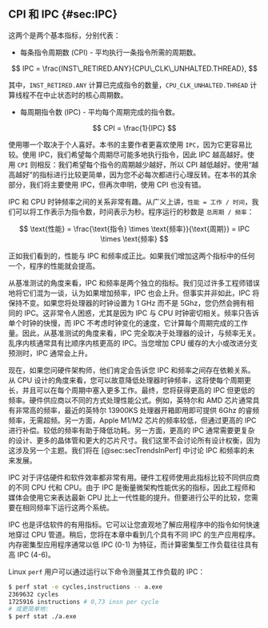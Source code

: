 ## CPI 和 IPC {#sec:IPC}

这两个是两个基本指标，分别代表：

* 每条指令周期数 (CPI) - 平均执行一条指令所需的周期数。

$$
IPC = \frac{INST\_RETIRED.ANY}{CPU\_CLK\_UNHALTED.THREAD},
$$

其中，`INST_RETIRED.ANY` 计算已完成指令的数量，`CPU_CLK_UNHALTED.THREAD` 计算线程不在中止状态时的核心周期数。

* 每周期指令数 (IPC) - 平均每个周期完成的指令数。

$$
CPI = \frac{1}{IPC}
$$

使用哪一个取决于个人喜好。本书的主要作者更喜欢使用 `IPC`，因为它更容易比较。使用 IPC，我们希望每个周期尽可能多地执行指令，因此 IPC 越高越好。使用 `CPI` 则相反：我们希望每个指令的周期越少越好，所以 CPI 越低越好。使用“越高越好”的指标进行比较更简单，因为您不必每次都进行心理反转。在本书的其余部分，我们将主要使用 IPC，但再次申明，使用 CPI 也没有错。

IPC 和 CPU 时钟频率之间的关系非常有趣。从广义上讲，`性能 = 工作 / 时间`，我们可以将工作表示为指令数，时间表示为秒。程序运行的秒数是 `总周期 / 频率`：

$$
\text{性能} = \frac{\text{指令} \times \text{频率}}{\text{周期}} = IPC \times \text{频率}
$$

正如我们看到的，性能与 IPC 和频率成正比。如果我们增加这两个指标中的任何一个，程序的性能就会提高。

从基准测试的角度来看，IPC 和频率是两个独立的指标。我们见过许多工程师错误地将它们混为一谈，认为如果增加频率，IPC 也会上升。但事实并非如此，IPC 将保持不变。如果您将处理器的时钟设置为 1 GHz 而不是 5Ghz，您仍然会拥有相同的 IPC。这非常令人困惑，尤其是因为 IPC 与 CPU 时钟密切相关。频率只告诉单个时钟的快慢，而 IPC 不考虑时钟变化的速度，它计算每个周期完成的工作量。因此，从基准测试的角度来看，IPC 完全取决于处理器的设计，与频率无关。乱序内核通常具有比顺序内核更高的 IPC。当您增加 CPU 缓存的大小或改进分支预测时，IPC 通常会上升。

现在，如果您问硬件架构师，他们肯定会告诉您 IPC 和频率之间存在依赖关系。从 CPU 设计的角度来看，您可以故意降低处理器时钟频率，这将使每个周期更长，并且可以在每个周期中塞入更多工作。最终，您将获得更高的 IPC 但更低的频率。硬件供应商以不同的方式处理性能公式。例如，英特尔和 AMD 芯片通常具有非常高的频率，最近的英特尔 13900KS 处理器开箱即用即可提供 6Ghz 的睿频频率，无需超频。另一方面，Apple M1/M2 芯片的频率较低，但通过更高的 IPC 进行补偿。较低的频率有助于降低功耗。另一方面，更高的 IPC 通常需要更复杂的设计、更多的晶体管和更大的芯片尺寸。我们这里不会讨论所有设计权衡，因为这涉及另一个主题。我们将在 [@sec:secTrendsInPerf] 中讨论 IPC 和频率的未来发展。

IPC 对于评估硬件和软件效率都非常有用。硬件工程师使用此指标比较不同供应商的不同 CPU 代和 CPU。由于 IPC 是衡量微架构性能优劣的指标，因此工程师和媒体会使用它来表达最新 CPU 比上一代性能的提升。但要进行公平的比较，您需要在相同频率下运行这两个系统。

IPC 也是评估软件的有用指标。它可以让您直观地了解应用程序中的指令如何快速地穿过 CPU 管道。稍后，您将在本章中看到几个具有不同 IPC 的生产应用程序。内存密集型应用程序通常以低 IPC (0-1) 为特征，而计算密集型工作负载往往具有高 IPC (4-6)。

[TODO]: 讨论CPU的理论最大IPC，以及应用程序实现的IPC。

Linux `perf` 用户可以通过运行以下命令测量其工作负载的 IPC：

```bash
$ perf stat -e cycles,instructions -- a.exe
2369632 cycles
1725916 instructions # 0,73 insn per cycle
# 或更简单地:
$ perf stat ./a.exe
```

